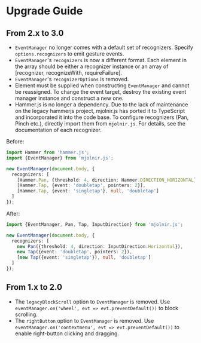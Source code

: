 # Upgrade Guide

## From 2.x to 3.0

- `EventManager` no longer comes with a default set of recognizers. Specify `options.recognizers` to emit gesture events. 
- `EventManager`'s `recognizers` is now a different format. Each element in the array should be either a recognizer instance or an array of [recognizer, recognizeWith, requireFailure].
- `EventManager`'s `recognizerOptions` is removed.
- Element must be supplied when constructing `EventManager` and cannot be reassigned. To change the event target, destroy the existing event manager instance and construct a new one.
- Hammer.js is no longer a dependency. Due to the lack of maintenance on the legacy hammerjs project, mjolnir.js has ported it to TypeScript and incorporated it into the code base. To configure recognizers (Pan, Pinch etc.), directly import them from `mjolnir.js`. For details, see the documentation of each recognizer.

Before:

```ts title="v2"
import Hammer from 'hammer.js';
import {EventManager} from 'mjolnir.js';

new EventManager(document.body, {
  recognizers: [
    [Hammer.Pan, {threshold: 4, direction: Hammer.DIRECTION_HORIZONTAL}],
    [Hammer.Tap, {event: 'doubletap', pointers: 2}],
    [Hammer.Tap, {event: 'singletap'}, null, 'doubletap']
  ]
});
```

After:

```ts title="v3"
import {EventManager, Pan, Tap, InputDirection} from 'mjolnir.js';

new EventManager(document.body, {
  recognizers: [
    new Pan({threshold: 4, direction: InputDirection.Horizontal}),
    new Tap({event: 'doubletap', pointers: 2}),
    [new Tap({event: 'singletap'}), null, 'doubletap']
  ]
});
```

## From 1.x to 2.0

- The `legacyBlockScroll` option to `EventManager` is removed. Use `eventManager.on('wheel', evt => evt.preventDefault())` to block scrolling.
- The `rightButton` option to `EventManager` is removed. Use `eventManager.on('contextmenu', evt => evt.preventDefault())` to enable right-button clicking and dragging.

